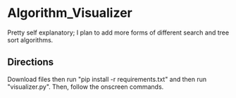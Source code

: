 # Algorithm_Visualizer

Pretty self explanatory;
I plan to add more forms of different search and tree sort algorithms.

## Directions

Download files then run "pip install -r requirements.txt" and then run "visualizer.py".
Then, follow the onscreen commands.
